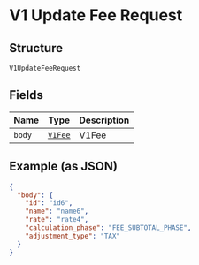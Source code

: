 
# V1 Update Fee Request

## Structure

`V1UpdateFeeRequest`

## Fields

| Name | Type | Description |
|  --- | --- | --- |
| `body` | [`V1Fee`](/doc/models/v1-fee.md) | V1Fee |

## Example (as JSON)

```json
{
  "body": {
    "id": "id6",
    "name": "name6",
    "rate": "rate4",
    "calculation_phase": "FEE_SUBTOTAL_PHASE",
    "adjustment_type": "TAX"
  }
}
```

